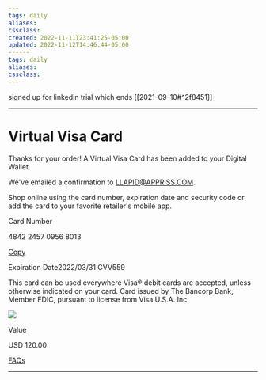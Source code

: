```yaml
---
tags: daily
aliases:
cssclass:
created: 2022-11-11T23:41:25-05:00
updated: 2022-11-12T14:46:44-05:00
------
tags: daily
aliases:
cssclass:
---
```


signed up for linkedin trial which ends [[2021-09-10#^2f8451]]

***

# Virtual Visa Card

Thanks for your order! A Virtual Visa Card has been added to your Digital Wallet.

We've emailed a confirmation to LLAPID@APPRISS.COM.

Shop online using the card number, expiration date and security code or add the card to your favorite retailer's mobile app.

Card Number

4842 2457 0956 8013

[Copy](https://www.prepaiddigitalsolutions.com/SuccessRedemption#)

Expiration Date2022/03/31 CVV559

This card can be used everywhere Visa® debit cards are accepted, unless otherwise indicated on your card. Card issued by The Bancorp Bank, Member FDIC, pursuant to license from Visa U.S.A. Inc.

![](https://cdn.highimpactpayments.com/clientimages/Card/VISA-logo.svg)

Value

USD 120.00

[FAQs](https://www.prepaiddigitalsolutions.com/SuccessRedemption#)
***
